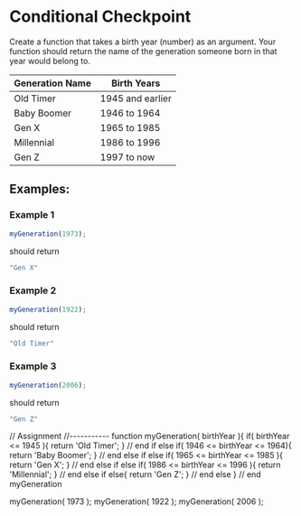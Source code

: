 # Conditional Checkpoint

Create a function that takes a birth year (number) as an argument. Your function should return the name of the generation someone born in that year would belong to.

| Generation Name | Birth Years |
| --- | --- |
| Old Timer | 1945 and earlier |
| Baby Boomer | 1946 to 1964 |
| Gen X | 1965 to 1985 |
| Millennial | 1986 to 1996 |
| Gen Z | 1997 to now |

## Examples:

### Example 1

```js
myGeneration(1973);
```

should return 

```js
"Gen X"
```

### Example 2

```js
myGeneration(1922);
```

should return


```js
"Old Timer"
```

### Example 3

```js
myGeneration(2006);
```

should return


```js
"Gen Z"
```

// Assignment
//-----------
function myGeneration( birthYear ){
    if( birthYear <= 1945 ){
        return 'Old Timer';
    } // end if
    else if( 1946 <= birthYear <= 1964){
        return 'Baby Boomer';
    } // end else if
    else if( 1965 <= birthYear <= 1985 ){
        return 'Gen X';
    } // end else if
    else if( 1986 <= birthYear <= 1996 ){
        return 'Millennial';
    } // end else if
    else{
        return 'Gen Z';
    } // end else
} // end myGeneration

myGeneration( 1973 );
myGeneration( 1922 );
myGeneration( 2006 );